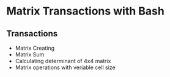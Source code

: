 # Matrix Transactions with Bash

## Transactions
- Matrix Creating
- Matrix Sum
- Calculating determinant of 4x4 matrix
- Matrix operations with veriable cell size
